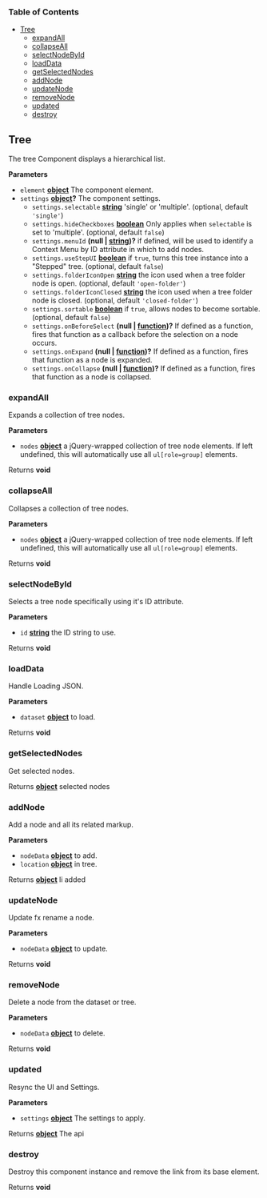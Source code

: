<!-- Generated by documentation.js. Update this documentation by updating the source code. -->

### Table of Contents

-   [Tree][1]
    -   [expandAll][2]
    -   [collapseAll][3]
    -   [selectNodeById][4]
    -   [loadData][5]
    -   [getSelectedNodes][6]
    -   [addNode][7]
    -   [updateNode][8]
    -   [removeNode][9]
    -   [updated][10]
    -   [destroy][11]

## Tree

The tree Component displays a hierarchical list.

**Parameters**

-   `element` **[object][12]** The component element.
-   `settings` **[object][12]?** The component settings.
    -   `settings.selectable` **[string][13]** 'single' or 'multiple'. (optional, default `'single'`)
    -   `settings.hideCheckboxes` **[boolean][14]** Only applies when `selectable` is set to 'multiple'. (optional, default `false`)
    -   `settings.menuId` **(null | [string][13])?** if defined, will be used to identify a Context Menu by ID attribute in which to add nodes.
    -   `settings.useStepUI` **[boolean][14]** if `true`, turns this tree instance into a "Stepped" tree. (optional, default `false`)
    -   `settings.folderIconOpen` **[string][13]** the icon used when a tree folder node is open. (optional, default `'open-folder'`)
    -   `settings.folderIconClosed` **[string][13]** the icon used when a tree folder node is closed. (optional, default `'closed-folder'`)
    -   `settings.sortable` **[boolean][14]** if `true`, allows nodes to become sortable. (optional, default `false`)
    -   `settings.onBeforeSelect` **(null | [function][15])?** If defined as a function, fires that function as a callback before the selection on a node occurs.
    -   `settings.onExpand` **(null | [function][15])?** If defined as a function, fires that function as a node is expanded.
    -   `settings.onCollapse` **(null | [function][15])?** If defined as a function, fires that function as a node is collapsed.

### expandAll

Expands a collection of tree nodes.

**Parameters**

-   `nodes` **[object][12]** a jQuery-wrapped collection of tree node elements.
    If left undefined, this will automatically use all `ul[role=group]` elements.

Returns **void** 

### collapseAll

Collapses a collection of tree nodes.

**Parameters**

-   `nodes` **[object][12]** a jQuery-wrapped collection of tree node elements.
    If left undefined, this will automatically use all `ul[role=group]` elements.

Returns **void** 

### selectNodeById

Selects a tree node specifically using it's ID attribute.

**Parameters**

-   `id` **[string][13]** the ID string to use.

Returns **void** 

### loadData

Handle Loading JSON.

**Parameters**

-   `dataset` **[object][12]** to load.

Returns **void** 

### getSelectedNodes

Get selected nodes.

Returns **[object][12]** selected nodes

### addNode

Add a node and all its related markup.

**Parameters**

-   `nodeData` **[object][12]** to add.
-   `location` **[object][12]** in tree.

Returns **[object][12]** li added

### updateNode

Update fx rename a node.

**Parameters**

-   `nodeData` **[object][12]** to update.

Returns **void** 

### removeNode

Delete a node from the dataset or tree.

**Parameters**

-   `nodeData` **[object][12]** to delete.

Returns **void** 

### updated

Resync the UI and Settings.

**Parameters**

-   `settings` **[object][12]** The settings to apply.

Returns **[object][12]** The api

### destroy

Destroy this component instance and remove the link from its base element.

Returns **void** 

[1]: #tree

[2]: #expandall

[3]: #collapseall

[4]: #selectnodebyid

[5]: #loaddata

[6]: #getselectednodes

[7]: #addnode

[8]: #updatenode

[9]: #removenode

[10]: #updated

[11]: #destroy

[12]: https://developer.mozilla.org/docs/Web/JavaScript/Reference/Global_Objects/Object

[13]: https://developer.mozilla.org/docs/Web/JavaScript/Reference/Global_Objects/String

[14]: https://developer.mozilla.org/docs/Web/JavaScript/Reference/Global_Objects/Boolean

[15]: https://developer.mozilla.org/docs/Web/JavaScript/Reference/Statements/function
